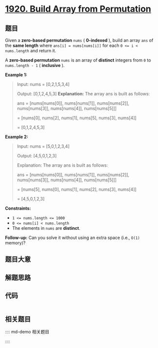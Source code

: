 # [1920. Build Array from Permutation](https://leetcode.com/problems/build-array-from-permutation)

## 题目

Given a **zero-based permutation** `nums` ( **0-indexed** ), build an array
`ans` of the **same length** where `ans[i] = nums[nums[i]]` for each `0 <= i <
nums.length` and return it.

A **zero-based permutation** `nums` is an array of **distinct** integers from
`0` to `nums.length - 1` ( **inclusive** ).



**Example 1:**

> Input: nums = [0,2,1,5,3,4]
> 
> Output: [0,1,2,4,5,3] **Explanation:** The array ans is built as follows: 
> 
> ans = [nums[nums[0]], nums[nums[1]], nums[nums[2]], nums[nums[3]], nums[nums[4]], nums[nums[5]]]
> 
> > 
> = [nums[0], nums[2], nums[1], nums[5], nums[3], nums[4]]
> 
> > 
> = [0,1,2,4,5,3]

**Example 2:**

> Input: nums = [5,0,1,2,3,4]
> 
> Output: [4,5,0,1,2,3]
> 
> Explanation: The array ans is built as follows:
> 
> ans = [nums[nums[0]], nums[nums[1]], nums[nums[2]], nums[nums[3]], nums[nums[4]], nums[nums[5]]]
> 
> > 
> = [nums[5], nums[0], nums[1], nums[2], nums[3], nums[4]]
> 
> > 
> = [4,5,0,1,2,3]



**Constraints:**

  * `1 <= nums.length <= 1000`
  * `0 <= nums[i] < nums.length`
  * The elements in `nums` are **distinct**.



**Follow-up:** Can you solve it without using an extra space (i.e., `O(1)`
memory)?


## 题目大意

## 解题思路

## 代码

```javascript

```

## 相关题目

:::: md-demo 相关题目

::::
